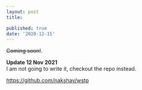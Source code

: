 ```yaml
---
layout: post
title: 

published: true
date: '2020-12-15'
---
```


~~Coming soon!~~.   

**Update 12 Nov 2021**  
I am not going to write it, checkout the repo instead.

https://github.com/nakshay/wstp
